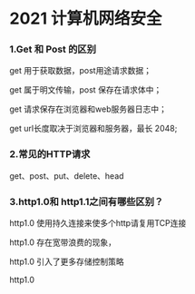 # 2021 计算机网络安全

### 1.Get 和 Post 的区别

get 用于获取数据，post用途请求数据；

get 属于明文传输，post 保存在请求体中；

get 请求保存在浏览器和web服务器日志中；

get url长度取决于浏览器和服务器，最长 2048;



### 2.常见的HTTP请求

get、post、put、delete、head



### 3.http1.0和 http1.1之间有哪些区别？

http1.0 使用持久连接来使多个http请复用TCP连接

http1.0 存在宽带浪费的现象，

http1.0 引入了更多存储控制策略

http1.0 

